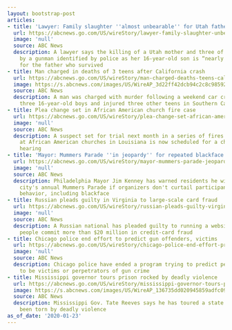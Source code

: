 ```yaml
---
layout: bootstrap-post
articles:
- title: 'Lawyer: Family slaughter ''almost unbearable'' for Utah father'
  url: https://abcnews.go.com/US/wireStory/lawyer-family-slaughter-unbearable-utah-father-68493204
  image: 'null'
  source: ABC News
  description: A lawyer says the killing of a Utah mother and three of her children
    by a gunman identified by police as her 16-year-old son is “nearly unbearable"
    for the father who survived
- title: Man charged in deaths of 3 teens after California crash
  url: https://abcnews.go.com/US/wireStory/man-charged-deaths-teens-california-crash-68493186
  image: https://s.abcnews.com/images/US/WireAP_3d22ff42dcb94c2c8c985927fbb1252b_16x9_992.jpg
  source: ABC News
  description: A man was charged with murder following a weekend car crash that killed
    three 16-year-old boys and injured three other teens in Southern California
- title: Plea change set in African American church fire case
  url: https://abcnews.go.com/US/wireStory/plea-change-set-african-american-church-fire-case-68493119
  image: 'null'
  source: ABC News
  description: A suspect set for trial next month in a series of fires last spring
    at African American churches in Louisiana is now scheduled for a change-of-plea
    hearing
- title: 'Mayor: Mummers Parade ''in jeopardy'' for repeated blackface'
  url: https://abcnews.go.com/US/wireStory/mayor-mummers-parade-jeopardy-repeated-blackface-68492786
  image: 'null'
  source: ABC News
  description: Philadelphia Mayor Jim Kenney has warned residents he will end the
    city's annual Mummers Parade if organizers don't curtail participants' inappropriate
    behavior, including blackface
- title: Russian pleads guilty in Virginia to large-scale card fraud
  url: https://abcnews.go.com/US/wireStory/russian-pleads-guilty-virginia-large-scale-card-fraud-68492785
  image: 'null'
  source: ABC News
  description: A Russian national has pleaded guilty to running a website that helped
    people commit more than $20 million in credit-card fraud
- title: Chicago police end effort to predict gun offenders, victims
  url: https://abcnews.go.com/US/wireStory/chicago-police-end-effort-predict-gun-offenders-victims-68492665
  image: 'null'
  source: ABC News
  description: Chicago police have ended a program trying to predict people most likely
    to be victims or perpetrators of gun crime
- title: Mississippi governor tours prison rocked by deadly violence
  url: https://abcnews.go.com/US/wireStory/mississippi-governor-tours-prison-rocked-deadly-violence-68492451
  image: https://s.abcnews.com/images/US/WireAP_136735dd020945859adfc09319790cb2_16x9_992.jpg
  source: ABC News
  description: Mississippi Gov. Tate Reeves says he has toured a state prison that's
    been torn by deadly violence
as_of_date: '2020-01-23'
---
```


